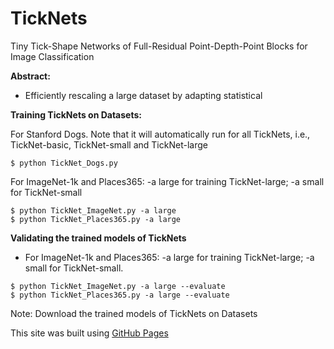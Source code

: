 # TickNets
Tiny Tick-Shape Networks of Full-Residual Point-Depth-Point Blocks for Image Classification

**Abstract:**

* Efficiently rescaling a large dataset by adapting statistical

**Training TickNets on Datasets:**

For Stanford Dogs. Note that it will automatically run for all TickNets, i.e., TickNet-basic, TickNet-small and TickNet-large
```
$ python TickNet_Dogs.py 
```
For ImageNet-1k and Places365: -a large for training TickNet-large; -a small for TickNet-small
```
$ python TickNet_ImageNet.py -a large
$ python TickNet_Places365.py -a large 
```
**Validating the trained models of TickNets**
* For ImageNet-1k and Places365: -a large for training TickNet-large; -a small for TickNet-small.
```
$ python TickNet_ImageNet.py -a large --evaluate
$ python TickNet_Places365.py -a large --evaluate
```
Note: Download the trained models of TickNets on Datasets

This site was built using [GitHub Pages](https://pages.github.com/)
